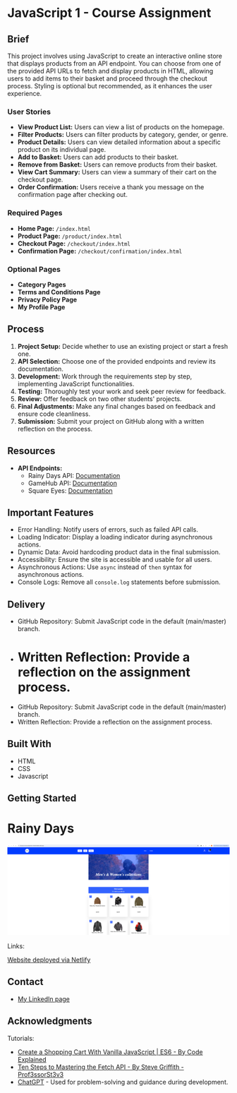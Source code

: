 # JavaScript 1 - Course Assignment

## Brief

This project involves using JavaScript to create an interactive online store that displays products from an API endpoint. You can choose from one of the provided API URLs to fetch and display products in HTML, allowing users to add items to their basket and proceed through the checkout process. Styling is optional but recommended, as it enhances the user experience.

### User Stories

- **View Product List:** Users can view a list of products on the homepage.
- **Filter Products:** Users can filter products by category, gender, or genre.
- **Product Details:** Users can view detailed information about a specific product on its individual page.
- **Add to Basket:** Users can add products to their basket.
- **Remove from Basket:** Users can remove products from their basket.
- **View Cart Summary:** Users can view a summary of their cart on the checkout page.
- **Order Confirmation:** Users receive a thank you message on the confirmation page after checking out.

### Required Pages

- **Home Page:** `/index.html`
- **Product Page:** `/product/index.html`
- **Checkout Page:** `/checkout/index.html`
- **Confirmation Page:** `/checkout/confirmation/index.html`

### Optional Pages

- **Category Pages**
- **Terms and Conditions Page**
- **Privacy Policy Page**
- **My Profile Page**

## Process

1. **Project Setup:** Decide whether to use an existing project or start a fresh one.
2. **API Selection:** Choose one of the provided endpoints and review its documentation.
3. **Development:** Work through the requirements step by step, implementing JavaScript functionalities.
4. **Testing:** Thoroughly test your work and seek peer review for feedback.
5. **Review:** Offer feedback on two other students' projects.
6. **Final Adjustments:** Make any final changes based on feedback and ensure code cleanliness.
7. **Submission:** Submit your project on GitHub along with a written reflection on the process.

## Resources

- **API Endpoints:**
  - Rainy Days API: [Documentation](https://docs.noroff.dev/docs/v1/e-commerce/rainy-days)
  - GameHub API: [Documentation](https://docs.noroff.dev/docs/v1/e-commerce/gamehub)
  - Square Eyes: [Documentation](https://docs.noroff.dev/docs/v1/e-commerce/square-eyes)

## Important Features

- Error Handling: Notify users of errors, such as failed API calls.
- Loading Indicator: Display a loading indicator during asynchronous actions.
- Dynamic Data: Avoid hardcoding product data in the final submission.
- Accessibility: Ensure the site is accessible and usable for all users.
- Asynchronous Actions: Use `async` instead of `then` syntax for asynchronous actions.
- Console Logs: Remove all `console.log` statements before submission.

## Delivery

- GitHub Repository: Submit JavaScript code in the default (main/master) branch.
- # Written Reflection: Provide a reflection on the assignment process.
- GitHub Repository: Submit JavaScript code in the default (main/master) branch.
- Written Reflection: Provide a reflection on the assignment process.

## Built With

- HTML
- CSS
- Javascript

## Getting Started

# Rainy Days

![image](./info/assets/images/website.png)

Links:

[Website deployed via Netlify](https://js-1-course-assignment-mohammedabi.netlify.app)

## Contact

- [My LinkedIn page](https://www.linkedin.com/in/mohammedabdulabi/)

## Acknowledgments

Tutorials:

- [Create a Shopping Cart With Vanilla JavaScript | ES6 - By Code Explained](https://www.youtube.com/watch?v=UcrypywtAm0&list=PLf9jWAVTVXo_pkSMDn3GFQBqNpS2mSPVg&index=48)
- [Ten Steps to Mastering the Fetch API - By Steve Griffith - Prof3ssorSt3v3](https://www.youtube.com/watch?v=2sQ9xiEAXNo&list=PLf9jWAVTVXo_pkSMDn3GFQBqNpS2mSPVg&index=47)
- [ChatGPT](https://chat.openai.com/auth/login) - Used for problem-solving and guidance during development.
